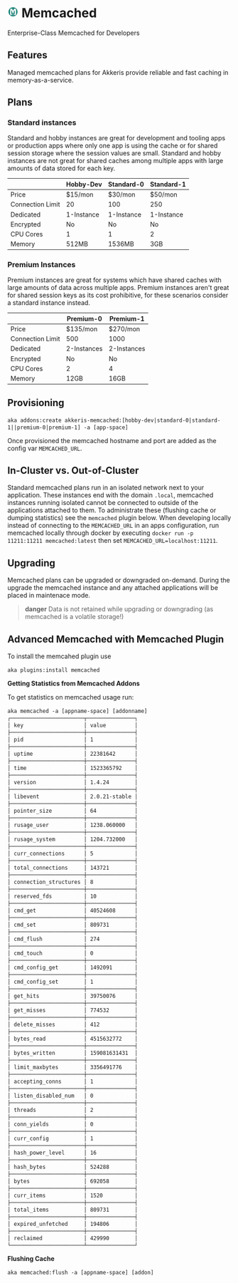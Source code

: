 # ![Memcached Logo](../assets/memcached-small.png "Memcached") Memcached

<!-- toc -->

Enterprise-Class Memcached for Developers

## Features

Managed memcached plans for Akkeris provide reliable and fast caching in memory-as-a-service.

## Plans

### Standard instances

Standard and hobby instances are great for development and tooling apps or production apps where only one app is using the cache or for shared session storage where the session values are small. Standard and hobby instances are not great for shared caches among multiple apps with large amounts of data stored for each key.

|                  | Hobby-Dev   | Standard-0 | Standard-1   |
|------------------|-------------|------------|--------------|
| Price            | $15/mon     | $30/mon    | $50/mon      |
| Connection Limit | 20          | 100        | 250          |
| Dedicated        | 1-Instance  | 1-Instance | 1-Instance   |
| Encrypted        | No          | No         | No           |
| CPU Cores        | 1           | 1          | 2            |
| Memory           | 512MB       | 1536MB     | 3GB          |

### Premium Instances

Premium instances are great for systems which have shared caches with large amounts of data across multiple apps.  Premium instances aren't great for shared session keys as its cost prohibitive, for these scenarios consider a standard instance instead.

|                  | Premium-0   | Premium-1   |
|------------------|-------------|-------------|
| Price            | $135/mon    | $270/mon    |
| Connection Limit | 500         | 1000        |
| Dedicated        | 2-Instances | 2-Instances |
| Encrypted        | No          | No          |
| CPU Cores        | 2           | 4           |
| Memory           | 12GB        | 16GB        |

## Provisioning 

```shell
aka addons:create akkeris-memcached:[hobby-dev|standard-0|standard-1||premium-0|premium-1] -a [app-space]
```

Once provisioned the memcached hostname and port are added as the config var `MEMCACHED_URL`.

## In-Cluster vs. Out-of-Cluster

Standard memcached plans run in an isolated network next to your application.  These instances end with the domain `.local`, memcached instances running isolated cannot be connected to outside of the applications attached to them. To administrate these (flushing cache or dumping statistics) see the `memcached` plugin below. When developing locally instead of connecting to the `MEMCACHED_URL` in an apps configuration, run memcached locally through docker by executing `docker run -p 11211:11211 memcached:latest` then set `MEMCACHED_URL=localhost:11211`.

## Upgrading

Memcached plans can be upgraded or downgraded on-demand. During the upgrade the memcached instance and any attached applications will be placed in maintenace mode. 

>**danger** Data is not retained while upgrading or downgrading (as memcached is a volatile storage!)

## Advanced Memcached with Memcached Plugin


To install the memcahed plugin use

```shell
aka plugins:install memcached
```

**Getting Statistics from Memcached Addons**

To get statistics on memcached usage run:

```shell
aka memcached -a [appname-space] [addonname]
┌───────────────────────┬───────────────┐
│ key                   │ value         │
├───────────────────────┼───────────────┤
│ pid                   │ 1             │
├───────────────────────┼───────────────┤
│ uptime                │ 22381642      │
├───────────────────────┼───────────────┤
│ time                  │ 1523365792    │
├───────────────────────┼───────────────┤
│ version               │ 1.4.24        │
├───────────────────────┼───────────────┤
│ libevent              │ 2.0.21-stable │
├───────────────────────┼───────────────┤
│ pointer_size          │ 64            │
├───────────────────────┼───────────────┤
│ rusage_user           │ 1238.060000   │
├───────────────────────┼───────────────┤
│ rusage_system         │ 1204.732000   │
├───────────────────────┼───────────────┤
│ curr_connections      │ 5             │
├───────────────────────┼───────────────┤
│ total_connections     │ 143721        │
├───────────────────────┼───────────────┤
│ connection_structures │ 8             │
├───────────────────────┼───────────────┤
│ reserved_fds          │ 10            │
├───────────────────────┼───────────────┤
│ cmd_get               │ 40524608      │
├───────────────────────┼───────────────┤
│ cmd_set               │ 809731        │
├───────────────────────┼───────────────┤
│ cmd_flush             │ 274           │
├───────────────────────┼───────────────┤
│ cmd_touch             │ 0             │
├───────────────────────┼───────────────┤
│ cmd_config_get        │ 1492091       │
├───────────────────────┼───────────────┤
│ cmd_config_set        │ 1             │
├───────────────────────┼───────────────┤
│ get_hits              │ 39750076      │
├───────────────────────┼───────────────┤
│ get_misses            │ 774532        │
├───────────────────────┼───────────────┤
│ delete_misses         │ 412           │
├───────────────────────┼───────────────┤
│ bytes_read            │ 4515632772    │
├───────────────────────┼───────────────┤
│ bytes_written         │ 159081631431  │
├───────────────────────┼───────────────┤
│ limit_maxbytes        │ 3356491776    │
├───────────────────────┼───────────────┤
│ accepting_conns       │ 1             │
├───────────────────────┼───────────────┤
│ listen_disabled_num   │ 0             │
├───────────────────────┼───────────────┤
│ threads               │ 2             │
├───────────────────────┼───────────────┤
│ conn_yields           │ 0             │
├───────────────────────┼───────────────┤
│ curr_config           │ 1             │
├───────────────────────┼───────────────┤
│ hash_power_level      │ 16            │
├───────────────────────┼───────────────┤
│ hash_bytes            │ 524288        │
├───────────────────────┼───────────────┤
│ bytes                 │ 692058        │
├───────────────────────┼───────────────┤
│ curr_items            │ 1520          │
├───────────────────────┼───────────────┤
│ total_items           │ 809731        │
├───────────────────────┼───────────────┤
│ expired_unfetched     │ 194806        │
├───────────────────────┼───────────────┤
│ reclaimed             │ 429990        │
└───────────────────────┴───────────────┘
```

**Flushing Cache**

```shell
aka memcached:flush -a [appname-space] [addon]
```
